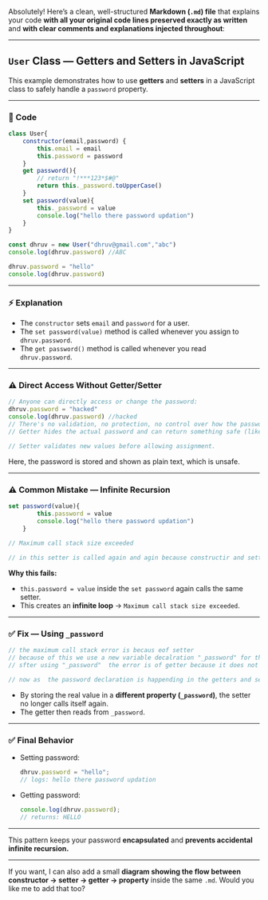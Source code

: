 Absolutely!
Here’s a clean, well-structured **Markdown (`.md`) file** that explains your code **with all your original code lines preserved exactly as written** and **with clear comments and explanations injected throughout**:

---

## `User` Class — Getters and Setters in JavaScript

This example demonstrates how to use **getters** and **setters** in a JavaScript class to safely handle a `password` property.

---

### 📝 Code

```js
class User{
    constructor(email,password) {
        this.email = email 
        this.password = password
    }   
    get password(){
        // return "!***123*$#@"
        return this._password.toUpperCase()
    }
    set password(value){
        this._password = value
        console.log("hello there password updation")
    }
}

const dhruv = new User("dhruv@gmail.com","abc")
console.log(dhruv.password) //ABC

dhruv.password = "hello"
console.log(dhruv.password)
```

---

### ⚡ Explanation

* The `constructor` sets `email` and `password` for a user.
* The `set password(value)` method is called whenever you assign to `dhruv.password`.
* The `get password()` method is called whenever you read `dhruv.password`.

---

### ⚠️ Direct Access Without Getter/Setter

```js
// Anyone can directly access or change the password:
dhruv.password = "hacked"
console.log(dhruv.password) //hacked
// There's no validation, no protection, no control over how the password is used or stored.
// Getter hides the actual password and can return something safe (like ********).

// Setter validates new values before allowing assignment. 
```

Here, the password is stored and shown as plain text, which is unsafe.

---

### ⚠️ Common Mistake — Infinite Recursion

```js
set password(value){
        this.password = value 
        console.log("hello there password updation")
    }

// Maximum call stack size exceeded
        
// in this setter is called again and agin because constructir and setter both tryu to set value
```

**Why this fails:**

* `this.password = value` inside the `set password` again calls the same setter.
* This creates an **infinite loop** → `Maximum call stack size exceeded`.

---

### ✅ Fix — Using `_password`

```js
// the maximum call stack error is becaus eof setter 
// because of this we use a new variable decalration "_password" for that so there is no confusion between the constructor and setter 
// sfter using "_password"  the error is of getter because it does not matches 

// now as  the password declaration is happending in the getters and setters so in get passowrd() we also have to use "_password"
```

* By storing the real value in a **different property (`_password`)**, the setter no longer calls itself again.
* The getter then reads from `_password`.

---

### ✅ Final Behavior

* Setting password:

  ```js
  dhruv.password = "hello";
  // logs: hello there password updation
  ```

* Getting password:

  ```js
  console.log(dhruv.password); 
  // returns: HELLO
  ```

---

This pattern keeps your password **encapsulated** and **prevents accidental infinite recursion.**

---

If you want, I can also add a small **diagram showing the flow between constructor → setter → getter → property** inside the same `.md`.
Would you like me to add that too?
